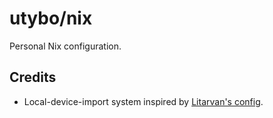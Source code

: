 # utybo/nix

Personal Nix configuration.

## Credits

- Local-device-import system inspired by [Litarvan's config](https://github.com/Litarvan/nix).
